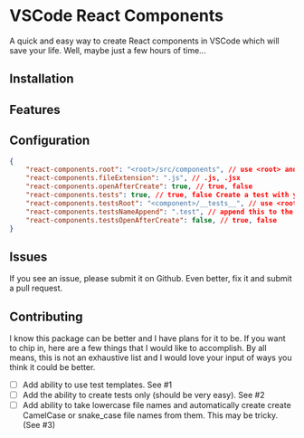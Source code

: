 # VSCode React Components
A quick and easy way to create React components in VSCode which will save your life. Well, maybe just a few hours of time...

## Installation


## Features

## Configuration
```JSON
{
	"react-components.root": "<root>/src/components", // use <root> and <component>. <root> is project root and <component> is the component's path
	"react-components.fileExtension": ".js", // .js, .jsx
	"react-components.openAfterCreate": true, // true, false
	"react-components.tests": true, // true, false Create a test with your component
	"react-components.testsRoot": "<component>/__tests__", // use <root> or <component> to give a path for the test location
	"react-components.testsNameAppend": ".test", // append this to the end of the file so it can be Component.test.js or component_test.js
	"react-components.testsOpenAfterCreate": false, // true, false
}
```

## Issues
If you see an issue, please submit it on Github. Even better, fix it and submit a pull request. 

## Contributing
I know this package can be better and I have plans for it to be. If you want to chip in, here are a few things that I would like to accomplish. By all means, this is not an exhaustive list and I would love your input of ways you think it could be better.

- [ ] Add ability to use test templates. See #1
- [ ] Add the ability to create tests only (should be very easy). See #2
- [ ] Add ability to take lowercase file names and automatically create create CamelCase or snake_case file names from them. This may be tricky. (See #3)
